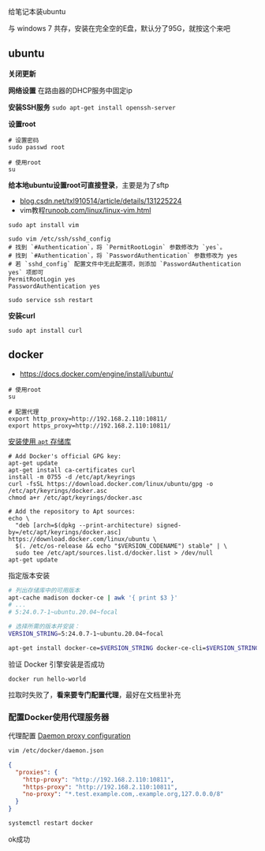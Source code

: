 给笔记本装ubuntu

与 windows 7 共存，安装在完全空的E盘，默认分了95G，就按这个来吧

## ubuntu

**关闭更新**

**网络设置**
在路由器的DHCP服务中固定ip

**安装SSH服务**
`sudo apt-get install openssh-server`

**设置root**
```
# 设置密码
sudo passwd root

# 使用root
su
```

**给本地ubuntu设置root可直接登录**，主要是为了sftp
- [blog.csdn.net/txl910514/article/details/131225224](https://blog.csdn.net/txl910514/article/details/131225224)
- vim教程[runoob.com/linux/linux-vim.html](https://www.runoob.com/linux/linux-vim.html)
```
sudo apt install vim
```

```
sudo vim /etc/ssh/sshd_config
# 找到 `#Authentication`，将 `PermitRootLogin` 参数修改为 `yes`。
# 找到 `#Authentication`，将 `PasswordAuthentication` 参数修改为 yes
# 若 `sshd_config` 配置文件中无此配置项，则添加 `PasswordAuthentication yes` 项即可
PermitRootLogin yes
PasswordAuthentication yes

sudo service ssh restart
```

**安装curl**
```
sudo apt install curl
```

## docker
- https://docs.docker.com/engine/install/ubuntu/

```
# 使用root
su 

# 配置代理
export http_proxy=http://192.168.2.110:10811/
export https_proxy=http://192.168.2.110:10811/
```

[安装使用 `apt` 存储库](https://docs.docker.com/engine/install/ubuntu/#install-using-the-repository)
```
# Add Docker's official GPG key:
apt-get update
apt-get install ca-certificates curl
install -m 0755 -d /etc/apt/keyrings
curl -fsSL https://download.docker.com/linux/ubuntu/gpg -o /etc/apt/keyrings/docker.asc
chmod a+r /etc/apt/keyrings/docker.asc

# Add the repository to Apt sources:
echo \
  "deb [arch=$(dpkg --print-architecture) signed-by=/etc/apt/keyrings/docker.asc] https://download.docker.com/linux/ubuntu \
  $(. /etc/os-release && echo "$VERSION_CODENAME") stable" | \
  sudo tee /etc/apt/sources.list.d/docker.list > /dev/null
apt-get update
```

指定版本安装
```sh
# 列出存储库中的可用版本
apt-cache madison docker-ce | awk '{ print $3 }'
# ...
# 5:24.0.7-1~ubuntu.20.04~focal

# 选择所需的版本并安装：
VERSION_STRING=5:24.0.7-1~ubuntu.20.04~focal

apt-get install docker-ce=$VERSION_STRING docker-ce-cli=$VERSION_STRING containerd.io docker-buildx-plugin docker-compose-plugin
```

验证 Docker 引擎安装是否成功
```
docker run hello-world
```
拉取时失败了，**看来要专门配置代理**，最好在文档里补充

### 配置Docker使用代理服务器
代理配置 [Daemon proxy configuration](https://docs.docker.com/engine/daemon/proxy/)
```sh
vim /etc/docker/daemon.json
```

```json
{
  "proxies": {
    "http-proxy": "http://192.168.2.110:10811",
    "https-proxy": "http://192.168.2.110:10811",
    "no-proxy": "*.test.example.com,.example.org,127.0.0.0/8"
  }
}
```

```sh
systemctl restart docker
```

ok成功
